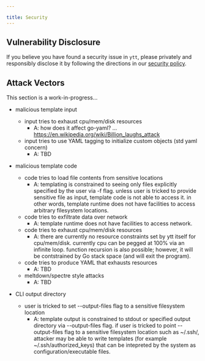 ```yaml
---

title: Security
---
```


## Vulnerability Disclosure

If you believe you have found a security issue in `ytt`, please privately and responsibly disclose it by following the directions in our [security policy](/shared/docs/latest/security-policy).

## Attack Vectors

This section is a work-in-progress...

- malicious template input
  - input tries to exhaust cpu/mem/disk resources
    - A: how does it affect go-yaml? ... https://en.wikipedia.org/wiki/Billion_laughs_attack
  - input tries to use YAML tagging to initialize custom objects (std yaml concern)
    - A: TBD

- malicious template code
  - code tries to load file contents from sensitive locations
    - A: templating is constrained to seeing only files explicitly specified by the user via -f flag. unless user is tricked to provide sensitive file as input, template code is not able to access it. in other words, template runtime does not have facilities to access arbitrary filesystem locations.
  - code tries to exfiltrate data over network
    - A: template runtime does not have facilities to access network.
  - code tries to exhaust cpu/mem/disk resources
    - A: there are currently no resource constraints set by ytt itself for cpu/mem/disk. currently cpu can be pegged at 100% via an infinite loop. function recursion is also possible; however, it will be contstrained by Go stack space (and will exit the program).
  - code tries to produce YAML that exhausts resources
    - A: TBD
  - meltdown/spectre style attacks
    - A: TBD

- CLI output directory
  - user is tricked to set --output-files flag to a sensitive filesystem location
    - A: template output is constrained to stdout or specified output directory via --output-files flag. if user is tricked to point --output-files flag to a sensitive filesystem location such as ~/.ssh/, attacker may be able to write templates (for example ~/.ssh/authorized_keys) that can be intepreted by the system as configuration/executable files.
